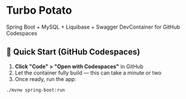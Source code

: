 # Turbo Potato

Spring Boot + MySQL + Liquibase + Swagger DevContainer for GitHub Codespaces

## 🚀 Quick Start (GitHub Codespaces)

1. **Click "Code" > "Open with Codespaces"** in GitHub
2. Let the container fully build — this can take a minute or two
3. Once ready, run the app:

```bash
./mvnw spring-boot:run
